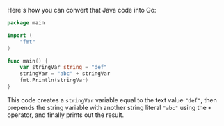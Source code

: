 Here's how you can convert that Java code into Go:

```go
package main

import (
	"fmt"
)

func main() {
	var stringVar string = "def"
	stringVar = "abc" + stringVar
	fmt.Println(stringVar)
}
```

This code creates a `stringVar` variable equal to the text value `"def"`, then prepends the string variable with another string literal `"abc"` using the `+` operator, and finally prints out the result.
